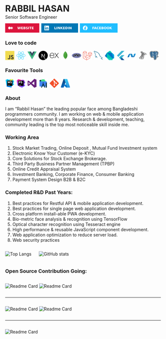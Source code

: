 
<div>
<h1 style="margin-bottom: 2px">RABBIL HASAN</h1>
Senior Software Engineer <br>
</div>

<div style="display: flex; align-items: center; margin-top: 12px">
  <img src="assets/WEBSITE.svg" alt="Envelope Icon" style="height: 30px; width: auto; margin-right: 6px;">
  <img src="assets/LINKEDIN.svg" alt="Envelope Icon" style="height: 30px; width: auto; margin-right: 6px;">
  <img src="assets/FACEBOOK.svg" alt="Envelope Icon" style="height: 30px; width: auto; margin-right: 6px;">
</div>


### Love to code

<div style="display: flex; align-items: center; margin-top: 12px">
  <img src="assets/tech/JavaScript.svg" alt="Envelope Icon" style="height: 30px; width: auto; margin-right: 6px;">
  <img src="assets/tech/React.svg" alt="Envelope Icon" style="height: 30px; width: auto; margin-right: 6px;">
  <img src="assets/tech/Vue.js.svg" alt="Envelope Icon" style="height: 30px; width: auto; margin-right: 6px;">
  <img src="assets/tech/Next.js.svg" alt="Envelope Icon" style="height: 30px; width: auto; margin-right: 6px;">
  <img src="assets/tech/Express.svg" alt="Envelope Icon" style="height: 30px; width: auto; margin-right: 6px;">
  <img src="assets/tech/MongoDB.svg" alt="Envelope Icon" style="height: 30px; width: auto; margin-right: 6px;">
  <img src="assets/tech/PHP.svg" alt="Envelope Icon" style="height: 30px; width: auto; margin-right: 6px;">
  <img src="assets/tech/Laravel.svg" alt="Envelope Icon" style="height: 30px; width: auto; margin-right: 6px;">
  <img src="assets/tech/MySQL.svg" alt="Envelope Icon" style="height: 30px; width: auto; margin-right: 6px;">
  <img src="assets/tech/Dart.svg" alt="Envelope Icon" style="height: 30px; width: auto; margin-right: 6px;">
  <img src="assets/tech/Flutter.svg" alt="Envelope Icon" style="height: 30px; width: auto; margin-right: 6px;">
  <img src="assets/tech/NET.svg" alt="Envelope Icon" style="height: 30px; width: auto; margin-right: 6px;">
  <img src="assets/tech/MicrosoftSQLServer.svg" alt="Envelope Icon" style="height: 30px; width: auto; margin-right: 6px;">
  <img src="assets/tech/PostgresSQL.svg" alt="Envelope Icon" style="height: 30px; width: auto; margin-right: 6px;">
</div>

### Favourite Tools

<div style="display: flex; align-items: center; margin-top: 12px">
<img src="assets/tech/WebStorm.svg" alt="Envelope Icon" style="height: 30px; width: auto; margin-right: 6px;">
<img src="assets/tech/PhpStorm.svg" alt="Envelope Icon" style="height: 30px; width: auto; margin-right: 6px;">
<img src="assets/tech/VisualStudio.svg" alt="Envelope Icon" style="height: 30px; width: auto; margin-right: 6px;">
<img src="assets/tech/AndroidStudio.svg" alt="Envelope Icon" style="height: 30px; width: auto; margin-right: 6px;">
<img src="assets/tech/Git.svg" alt="Envelope Icon" style="height: 30px; width: auto; margin-right: 6px;">
<img src="assets/tech/Azure.svg" alt="Envelope Icon" style="height: 30px; width: auto; margin-right: 6px;">
</div>

### About
I am “Rabbil Hasan” the leading popular face among Bangladeshi programmers community. I am working on web & mobile application development more than 8 years. Research & development, teaching, community leading is the top most noticeable skill inside me.

### Working Area

1. Stock Market Trading, Online Deposit , Mutual Fund Investment system
2. Electronic Know Your Customer (e-KYC)
3. Core Solutions for Stock Exchange Brokerage.
4. Third Party Business Partner Management (TPBP)
5. Online Credit Appraisal System
6. Investment Banking, Corporate Finance, Consumer Banking
7. Payment System Design B2B & B2C


###  Completed R&D Past Years:

1. Best practices for Restful API & mobile application development.
2. Best practices for single page web application development.
3. Cross platform install-able PWA development.
5. Bio-metric face analysis & recognition using TensorFlow
6. Optical character recognition using Tesseract engine
7. High performance & reusable JavaScript component development.
8. Web application optimization to reduce server load.
9. Web security practices


<div style="display: flex; align-items: center; margin-top: 12px">
<div style="margin-right: 12px">

![Top Langs](https://github-readme-stats.vercel.app/api/top-langs/?username=rupomsoft&layout=donut)

</div>



<div style="margin-left: 12px">

![GitHub stats](https://github-readme-stats.vercel.app/api?username=rupomsoft&show_icons=true&theme=radical)

</div>

</div>

###  Open Source Contribution Going:

<div style="display: flex; align-items: center;">
<div style="margin-right:4px">

![Readme Card](https://github-readme-stats.vercel.app/api/pin/?username=rupomsoft&repo=mern-x)

</div>

<div style="margin-right:4px">

![Readme Card](https://github-readme-stats.vercel.app/api/pin/?username=rupomsoft&repo=express-fileforge)

</div>
</div>

---


<div style="display: flex; align-items: center;">
<div style="margin-right:4px">

![Readme Card](https://github-readme-stats.vercel.app/api/pin/?username=rupomsoft&repo=Next-File)

</div>


<div style="margin-right:4px">

![Readme Card](https://github-readme-stats.vercel.app/api/pin/?username=rupomsoft&repo=MERN-STACK-Series)

</div>

</div>

---


<div style="display: flex; align-items: center;">
<div style="margin-right:4px">

![Readme Card](https://github-readme-stats.vercel.app/api/pin/?username=rupomsoft&repo=Node.js-Tutorial-Bangla)

</div>


</div>

